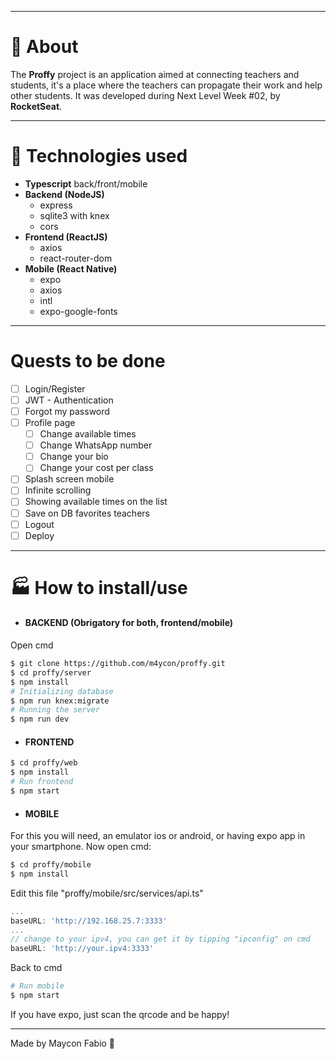 
---

# 📄 About

The **Proffy** project is an application aimed at connecting teachers and students, it's a place where the teachers can propagate their work and help other students.
It was developed during Next Level Week #02, by **RocketSeat**.

---

# 🧰 Technologies used
- **Typescript** back/front/mobile
- **Backend (NodeJS)**
  - express
  - sqlite3 with knex
  - cors
- **Frontend (ReactJS)**
  - axios
  - react-router-dom
- **Mobile (React Native)**
  - expo
  - axios
  - intl
  - expo-google-fonts

---

# Quests to be done
  - [ ] Login/Register
  - [ ] JWT - Authentication
  - [ ] Forgot my password
  - [ ] Profile page
    - [ ] Change available times
    - [ ] Change WhatsApp number
    - [ ] Change your bio
    - [ ] Change your cost per class
  - [ ] Splash screen mobile
  - [ ] Infinite scrolling
  - [ ] Showing available times on the list
  - [ ] Save on DB favorites teachers
  - [ ] Logout
  - [ ] Deploy

---

# 🏭 How to install/use
- #### BACKEND (Obrigatory for both, frontend/mobile)
Open cmd
```bash
$ git clone https://github.com/m4ycon/proffy.git
$ cd proffy/server
$ npm install
# Initializing database
$ npm run knex:migrate
# Running the server
$ npm run dev
```
- #### FRONTEND
```bash
$ cd proffy/web
$ npm install
# Run frontend
$ npm start
```
- #### MOBILE
For this you will need, an emulator ios or android, or having expo app in your smartphone.
Now open cmd:
```bash
$ cd proffy/mobile
$ npm install
```
Edit this file "proffy/mobile/src/services/api.ts"
```ts
...
baseURL: 'http://192.168.25.7:3333'
...
// change to your ipv4, you can get it by tipping "ipconfig" on cmd
baseURL: 'http://your.ipv4:3333'
```
Back to cmd
```bash
# Run mobile
$ npm start
```
If you have expo, just scan the qrcode and be happy!

---

Made by Maycon Fabio 🚀

